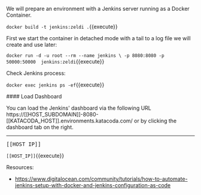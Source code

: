 We will prepare an environment with a Jenkins server running as a Docker Container.

`docker build -t jenkins:zeldi .`{{execute}}

First we start the container in detached mode with a tail to a log file we will create and use later:

`docker run -d -u root --rm --name jenkins \
 -p 8080:8080 -p 50000:50000  jenkins:zeldi`{{execute}}
    
Check Jenkins process:

`docker exec jenkins ps -ef`{{execute}}

#### Load Dashboard

You can load the Jenkins' dashboard via the following URL https://[[HOST_SUBDOMAIN]]-8080-[[KATACODA_HOST]].environments.katacoda.com/  or by clicking the dashboard tab on the right.

---

<pre>[[HOST_IP]]</pre>

`[[HOST_IP]]`{{execute}}

Resources:

* https://www.digitalocean.com/community/tutorials/how-to-automate-jenkins-setup-with-docker-and-jenkins-configuration-as-code